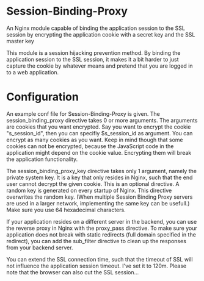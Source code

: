Session-Binding-Proxy
=====================

An Nginx module capable of binding the application session to the SSL session by encrypting the application cookie with a secret key and the SSL master key

This module is a session hijacking prevention method.
By binding the application session to the SSL session, it makes it a bit harder to just capture the cookie by whatever means and pretend that you are logged in to a web application.

Configuration
=====================
An example conf file for Session-Binding-Proxy is given.
The session_binding_proxy directive takes 0 or more arguments.
The arguments are cookies that you want encrypted.
Say you want to encrypt the cookie "s_session_id", then you can specifiy $s_session_id as argument.
You can encrypt as many cookies as you want.
Keep in mind though that some cookies can not be encrypted, because the JavaScript code in the application might depend on the cookie value.
Encrypting them will break the application functionality.

The session_binding_proxy_key directive takes only 1 argument, namely the private system key.
It is a key that only resides in Nginx, such that the end user cannot decrypt the given cookie.
This is an optional directive. A random key is generated on every startup of Nginx.
This directive overwrites the random key.
(When multiple Session Binding Proxy servers are used in a larger network, implementing the same key can be usefull.)
Make sure you use 64 hexadecimal characters.

If your application resides on a different server in the backend, you can use the reverse proxy in Nginx with the proxy_pass directive.
To make sure your application does not break with static redirects (full domain specified in the redirect), you can add the sub_filter directive to clean up the responses from your backend server.

You can extend the SSL connection time, such that the timeout of SSL will not influence the application session timeout.
I've set it to 120m. Please note that the browser can also cut the SSL session...